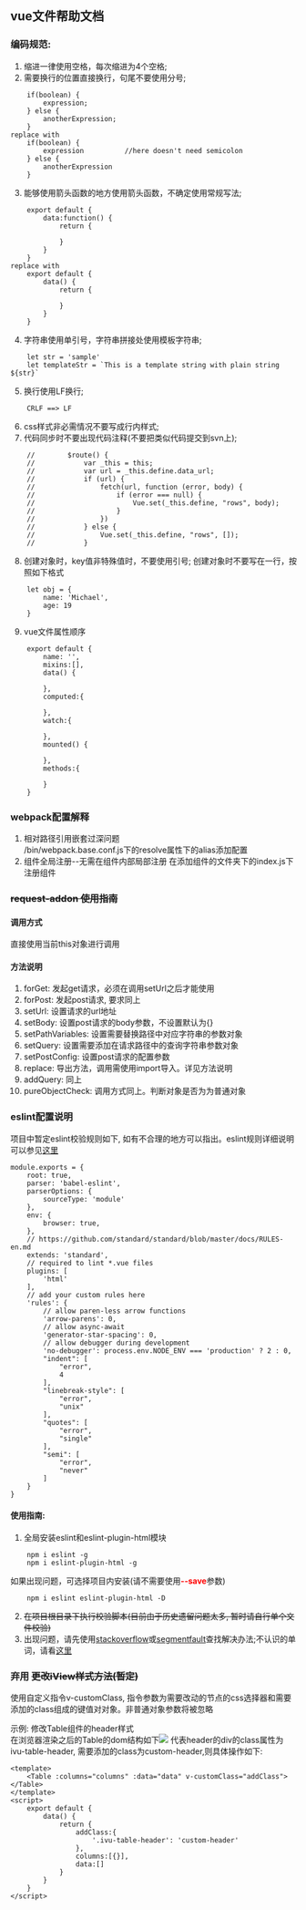 ## vue文件帮助文档

### 编码规范:  
1. 缩进一律使用空格，每次缩进为4个空格;  
2. 需要换行的位置直接换行，句尾不要使用分号;  
```
    if(boolean) {
        expression;
    } else {
        anotherExpression;
    }
replace with
    if(boolean) {
        expression          //here doesn't need semicolon
    } else {
        anotherExpression
    }
```
3. 能够使用箭头函数的地方使用箭头函数，不确定使用常规写法; 
```
    export default {
        data:function() {
            return {

            }
        }
    } 
replace with 
    export default {
        data() {
            return {

            }
        }
    }
``` 
4. 字符串使用单引号，字符串拼接处使用模板字符串;     
```
    let str = 'sample'
    let templateStr = `This is a template string with plain string ${str}`
```
5. 换行使用LF换行;  
```
    CRLF ==> LF
```
6. css样式非必需情况不要写成行内样式;  
7. 代码同步时不要出现代码注释(不要把类似代码提交到svn上);  
```
    //        $route() {
    //            var _this = this;
    //            var url = _this.define.data_url;
    //            if (url) {
    //                fetch(url, function (error, body) {
    //                    if (error === null) {
    //                        Vue.set(_this.define, "rows", body);
    //                    }
    //                })
    //            } else {
    //                Vue.set(_this.define, "rows", []);
    //            }
```
8. 创建对象时，key值非特殊值时，不要使用引号; 创建对象时不要写在一行，按照如下格式
```
    let obj = {
        name: 'Michael',
        age: 19
    }
```
9. vue文件属性顺序
```
    export default {
        name: '',
        mixins:[],
        data() {

        },
        computed:{

        },
        watch:{

        },
        mounted() {

        },
        methods:{

        }
    }
```

### webpack配置解释 
1. 相对路径引用嵌套过深问题  
    /bin/webpack.base.conf.js下的resolve属性下的alias添加配置
2. 组件全局注册--无需在组件内部局部注册
    在添加组件的文件夹下的index.js下注册组件


### <del>request-addon 使用指南</del>

#### 调用方式 
直接使用当前this对象进行调用
#### 方法说明
1. forGet: 发起get请求，必须在调用setUrl之后才能使用
2. forPost: 发起post请求, 要求同上
3. setUrl: 设置请求的url地址
4. setBody: 设置post请求的body参数，不设置默认为{}
5. setPathVariables: 设置需要替换路径中对应字符串的参数对象
6. setQuery: 设置需要添加在请求路径中的查询字符串参数对象
7. setPostConfig: 设置post请求的配置参数
8. replace: 导出方法，调用需使用import导入。详见方法说明
9. addQuery: 同上
10. pureObjectCheck: 调用方式同上。判断对象是否为为普通对象

### eslint配置说明

项目中暂定eslint校验规则如下, 如有不合理的地方可以指出。eslint规则详细说明可以参见[这里](http://eslint.cn/docs/user-guide/configuring)
```
module.exports = {
    root: true,
    parser: 'babel-eslint',
    parserOptions: {
        sourceType: 'module'
    },
    env: {
        browser: true,
    },
    // https://github.com/standard/standard/blob/master/docs/RULES-en.md
    extends: 'standard',
    // required to lint *.vue files
    plugins: [
        'html'
    ],
    // add your custom rules here
    'rules': {
        // allow paren-less arrow functions
        'arrow-parens': 0,
        // allow async-await
        'generator-star-spacing': 0,
        // allow debugger during development
        'no-debugger': process.env.NODE_ENV === 'production' ? 2 : 0,
        "indent": [
            "error",
            4
        ],
        "linebreak-style": [
            "error",
            "unix"
        ],
        "quotes": [
            "error",
            "single"
        ],
        "semi": [
            "error",
            "never"
        ]
    }
}
```
#### 使用指南:  
1.  全局安装eslint和eslint-plugin-html模块
```
    npm i eslint -g
    npm i eslint-plugin-html -g
```
如果出现问题，可选择项目内安装(请不需要使用<b style="color: red;">--save</b>参数)
```
    npm i eslint eslint-plugin-html -D
```
2.  <del>在项目根目录下执行校验脚本(目前由于历史遗留问题太多, 暂时请自行单个文件校验)</del>
3.  出现问题，请先使用[stackoverflow](https://stackoverflow.com)或[segmentfault](https://segmentfault.com/)查找解决办法;不认识的单词，请看[这里](https://www.youdao.com/)


### 弃用 <del>更改iView样式方法(暂定)</del>

使用自定义指令v-customClass, 指令参数为需要改动的节点的css选择器和需要添加的class组成的键值对对象。非普通对象参数将被忽略  

示例: 修改Table组件的header样式  
在浏览器渲染之后的Table的dom结构如下![](./help/pic/table.jpg)
代表header的div的class属性为ivu-table-header, 需要添加的class为custom-header,则具体操作如下:
```
<template>
    <Table :columns="columns" :data="data" v-customClass="addClass"></Table>
</template>
<script>
    export default {
        data() {
            return {
                addClass:{
                    '.ivu-table-header': 'custom-header'
                },
                columns:[{}],
                data:[]
            }
        }
    }
</script>
    
```
    
